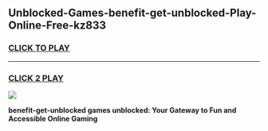 
## Unblocked-Games-benefit-get-unblocked-Play-Online-Free-kz833
<h3>
<a href="https://premium76.site?title=benefit-get-unblocked&ref=26A">CLICK TO PLAY</a></h3>
<hr>

<h3>
<a href="https://premium76.site?title=benefit-get-unblocked&ref=26A">CLICK 2 PLAY</a>
  
</h3>

<a href="https://premium76.site?title=benefit-get-unblocked&ref=26A"><img src="https://clearcache.store/games.png"></a>


**benefit-get-unblocked games unblocked: Your Gateway to Fun and Accessible Online Gaming**
